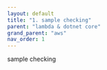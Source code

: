 ```yaml
---
layout: default
title: "1. sample checking"
parent: "lambda & dotnet core"
grand_parent: "aws"
nav_order: 1
---
```


sample checking

